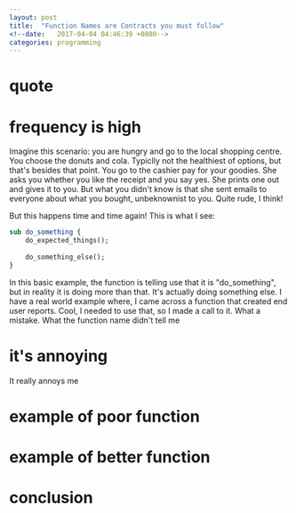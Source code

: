 ```yaml
---
layout: post
title:  "Function Names are Contracts you must follow"
<!--date:   2017-04-04 04:46:39 +0000-->
categories: programming
---
```

# quote
# frequency is high
Imagine this scenario: you are hungry and go to the local shopping centre. You 
choose the donuts and cola. Typiclly not the healthiest of options, but that's
besides that point. You go to the cashier pay for your goodies. She asks you
whether you like the receipt and you say yes. She prints one out and gives it
to you. But what you didn't know is that she sent emails to everyone about
what you bought, unbeknownist to you. Quite rude, I think!

But this happens time and time again! This is what I see:
``` perl
sub do_something {
    do_expected_things();
    
    do_something_else();
}
```

In this basic example, the function is telling use that it is "do_something",
but in reality it is doing more than that. It's actually doing something else.
I have a real world example where, I came across a function that created end
user reports. Cool, I needed to use that, so I made a call to it. What a
mistake. What the function name didn't tell me
# it's annoying
It really annoys me
# example of poor function
# example of better function
# conclusion